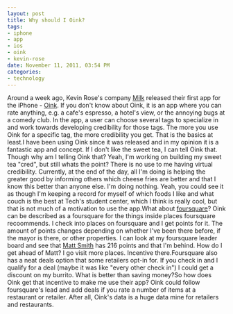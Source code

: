 ```yaml
--- 
layout: post
title: Why should I Oink?
tags: 
- iphone
- app
- ios
- oink
- kevin-rose
date: November 11, 2011, 03:54 PM
categories: 
- technology
---
```

Around a week ago, Kevin Rose's company [Milk](http://milkinc.com/ "Milk Inc.") released their first app for the iPhone - [Oink](http://www.oink.com/ "Oink"). If you don't know about Oink, it is an app where you can rate anything, e.g. a cafe's espresso, a hotel's view, or the annoying bugs at a comedy club. In the app, a user can choose several tags to specialize in and work towards developing credibility for those tags. The more you use Oink for a specific tag, the more credibility you get. That is the basics at least.I have been using Oink since it was released and in my opinion it is a fantastic app and concept. If I don't like the sweet tea, I can tell Oink that. Though why am I telling Oink that? Yeah, I'm working on building my sweet tea "cred", but still whats the point? There is no use to me having virtual credibility. Currently, at the end of the day, all I'm doing is helping the greater good by informing others which cheese fries are better and that I know this better than anyone else. I'm doing nothing. Yeah, you could see it as though I'm keeping a record for myself of which foods I like and what couch is the best at Tech's student center, which I think is really cool, but that is not much of a motivation to use the app.What about [foursquare](https://foursquare.com/ "foursquare")? Oink can be described as a foursquare for the things inside places foursquare recoommends. I check into places on foursquare and I get points for it. The amount of points changes depending on whether I've been there before, if the mayor is there, or other properties. I can look at my foursquare leader board and see that [Matt Smith](http://www.themattsmith.net/) has 216 points and that I'm behind. How do I get ahead of Matt? I go visit more places. Incentive there.Foursquare also has a neat deals option that some retailers opt-in for. If you check in and I qualify for a deal (maybe it was like "every other check in") I could get a discount on my burrito. What is better than saving money?So how does Oink get that incentive to make me use their app? Oink could follow foursquare's lead and add deals if you rate a number of items at a restaurant or retailer. After all, Oink's data is a huge data mine for retailers and restaurants.
